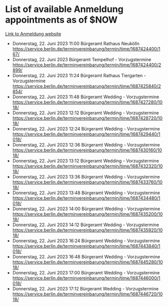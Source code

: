 # List of available Anmeldung appointments as of $NOW
[Link to Anmeldung website](https://service.berlin.de/terminvereinbarung/termin/tag.php?termin=1&anliegen[]=120686&dienstleisterlist=122210,122217,327316,122219,327312,122227,327314,122231,327346,122243,327348,122254,122252,329742,122260,329745,122262,329748,122271,327278,122273,327274,122277,327276,330436,122280,327294,122282,327290,122284,327292,122291,327270,122285,327266,122286,327264,122296,327268,150230,329760,122297,327286,122294,327284,122312,329763,122314,329775,122304,327330,122311,327334,122309,327332,317869,122281,327352,122279,329772,122283,122276,327324,122274,327326,122267,329766,122246,327318,122251,327320,122257,327322,122208,327298,122226,327300&herkunft=http%3A%2F%2Fservice.berlin.de%2Fdienstleistung%2F120686%2F)
- Donnerstag, 22. Juni 2023 11:00 Bürgeramt Rathaus Neukölln https://service.berlin.de/terminvereinbarung/termin/time/1687424400/167/
- Donnerstag, 22. Juni 2023  Bürgeramt Tempelhof - Vorzugstermine https://service.berlin.de/terminvereinbarung/termin/time/1687424400/2899/
- Donnerstag, 22. Juni 2023 11:24 Bürgeramt Rathaus Tiergarten - Vorzugstermine https://service.berlin.de/terminvereinbarung/termin/time/1687425840/2854/
- Donnerstag, 22. Juni 2023 11:48 Bürgeramt Wedding - Vorzugstermine https://service.berlin.de/terminvereinbarung/termin/time/1687427280/1018/
- Donnerstag, 22. Juni 2023 12:12 Bürgeramt Wedding - Vorzugstermine https://service.berlin.de/terminvereinbarung/termin/time/1687428720/1018/
- Donnerstag, 22. Juni 2023 12:24 Bürgeramt Wedding - Vorzugstermine https://service.berlin.de/terminvereinbarung/termin/time/1687429440/1018/
- Donnerstag, 22. Juni 2023 12:36 Bürgeramt Wedding - Vorzugstermine https://service.berlin.de/terminvereinbarung/termin/time/1687430160/1018/
- Donnerstag, 22. Juni 2023 13:12 Bürgeramt Wedding - Vorzugstermine https://service.berlin.de/terminvereinbarung/termin/time/1687432320/1018/
- Donnerstag, 22. Juni 2023 13:36 Bürgeramt Wedding - Vorzugstermine https://service.berlin.de/terminvereinbarung/termin/time/1687433760/1018/
- Donnerstag, 22. Juni 2023 13:48 Bürgeramt Wedding - Vorzugstermine https://service.berlin.de/terminvereinbarung/termin/time/1687434480/1018/
- Donnerstag, 22. Juni 2023 14:00 Bürgeramt Wedding - Vorzugstermine https://service.berlin.de/terminvereinbarung/termin/time/1687435200/1018/
- Donnerstag, 22. Juni 2023 14:12 Bürgeramt Wedding - Vorzugstermine https://service.berlin.de/terminvereinbarung/termin/time/1687435920/1018/
- Donnerstag, 22. Juni 2023 16:24 Bürgeramt Wedding - Vorzugstermine https://service.berlin.de/terminvereinbarung/termin/time/1687443840/1018/
- Donnerstag, 22. Juni 2023 16:48 Bürgeramt Wedding - Vorzugstermine https://service.berlin.de/terminvereinbarung/termin/time/1687445280/1018/
- Donnerstag, 22. Juni 2023 17:00 Bürgeramt Wedding - Vorzugstermine https://service.berlin.de/terminvereinbarung/termin/time/1687446000/1018/
- Donnerstag, 22. Juni 2023 17:12 Bürgeramt Wedding - Vorzugstermine https://service.berlin.de/terminvereinbarung/termin/time/1687446720/1018/
